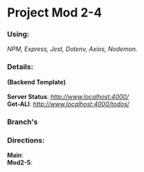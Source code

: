 # Project Mod 2-4

### Using:

_NPM, Express, Jest, Dotenv, Axios, Nodemon._

### Details:

**(Backend Template)** <br>
<br>
**Server Status**: *http://www.localhost:4000/* <br>
**Get-ALl**: *http://www.localhost:4000/todos/* <br>


### Branch's


### Directions:

**Main**: <br>
**Mod2-5**: <br>
